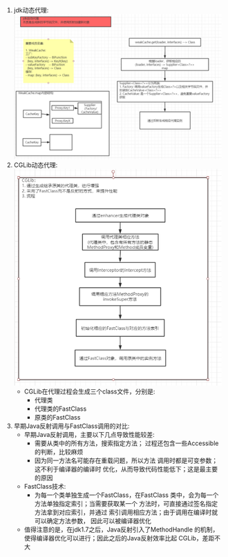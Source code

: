 1. jdk动态代理:
    ![jdk自动代理](./images/jdk动态代理.png)
2. CGLib动态代理:
    ![CGLib流程](./images/CGLib流程.png)
    - CGLib在代理过程会生成三个class文件，分别是:
        - 代理类
        - 代理类的FastClass
        - 原类的FastClass
3. 早期Java反射调用与FastClass调用的对比:
    - 早期Java反射调用，主要以下几点导致性能较差:
        - 需要从类中的所有方法，搜索指定方法；
        过程还包含一些Accessible的判断，比较麻烦
        - 因为同一方法名可能存在重载问题，所以方法
        调用时都是可变参数；这不利于编译器的编译时
        优化，从而导致代码性能低下；这是最主要的原因
    - FastClass技术:
        - 为每一个类单独生成一个FastClass，在FastClass
        类中，会为每一个方法单独指定索引；当需要获取某一个
        方法时，可直接通过签名指定方法拿到对应索引，并通过
        索引调用相应方法；由于调用在编译时就可以确定方法参数，
        因此可以被编译器优化
    - 值得注意的是，在jdk1.7之后，Java反射引入了MethodHandle
    的机制，使得编译器优化可以进行；因此之后的Java反射效率比起
    CGLib，差距不大
